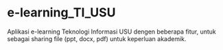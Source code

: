 # e-learning_TI_USU
Aplikasi e-learning Teknologi Informasi USU dengen beberapa fitur, untuk sebagai sharing file (ppt, docx, pdf) untuk keperluan akademik.
